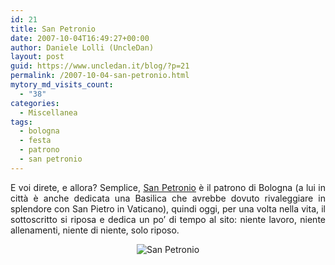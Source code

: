 ```yaml
---
id: 21
title: San Petronio
date: 2007-10-04T16:49:27+00:00
author: Daniele Lolli (UncleDan)
layout: post
guid: https://www.uncledan.it/blog/?p=21
permalink: /2007-10-04-san-petronio.html
mytory_md_visits_count:
  - "38"
categories:
  - Miscellanea
tags:
  - bologna
  - festa
  - patrono
  - san petronio
---
```

<p align="justify">
  E voi direte, e allora? Semplice, <a title="San Petronio" href="http://it.wikipedia.org/wiki/San_Petronio" target="_blank">San Petronio</a> è il patrono di Bologna (a lui in città è anche dedicata una Basilica che avrebbe dovuto rivaleggiare in splendore con San Pietro in Vaticano), quindi oggi, per una volta nella vita, il sottoscritto si riposa e dedica un po&#8217; di tempo al sito: niente lavoro, niente allenamenti, niente di niente, solo riposo.
</p>

<p align="center">
  <img title="San Petronio" src="https://www.uncledan.it/wp-content/uploads/2007/10/sanpetronio.png" border="0" alt="San Petronio" />
</p>

<p align="justify">